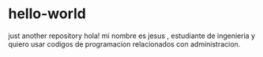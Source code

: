 # hello-world
just another repository
hola! mi nombre es jesus , estudiante de ingenieria  y  quiero usar codigos de programacion relacionados con  administracion.
